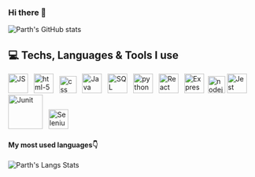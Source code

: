 ### Hi there 👋

![Parth's GitHub stats](https://github-readme-stats.vercel.app/api?username=partyzl&show_icons=true&theme=react)

## 💻 Techs, Languages & Tools I use

<img src="https://i.imgur.com/o0GEoUG.png" width="40px" alt="JS"/> &nbsp;
<img src="https://i.imgur.com/TSZVG5g.png" width="40px" alt="html-5" /> &nbsp;
<img src="https://i.imgur.com/9xbG6Ox.png" width="35px" alt="css"/> &nbsp;
<img src="https://i.imgur.com/FI6zNOd.png" width="40px" alt="Java"/> &nbsp;
<img src="https://i.imgur.com/p0iInfp.png" width="40px" alt="SQL"/> &nbsp;
<img src="https://i.imgur.com/Gt41wVy.png" width="40px" alt="python" /> &nbsp; 
<img src="https://i.imgur.com/G4ewIRk.png" width="40px" alt="React"/> &nbsp;
<img src="https://i.imgur.com/FfL7MyP.png" width="40px" alt="Express"/>&nbsp;
<img src="https://i.imgur.com/uGHPrRG.png" width="35px" alt="nodejs"/> 
<img src="https://i.imgur.com/KU5xR5u.png" width="40px" alt="Jest"/> &nbsp;
<img src="https://i.imgur.com/1z0WLUq.png" width="70px" alt="Junit"/> &nbsp;
<img src="https://i.imgur.com/pMeFDIZ.png" width="40px" alt="Selenium"/> &nbsp;

#### My most used languages:point_down:

![Parth's Langs Stats](https://github-readme-stats.vercel.app/api/top-langs/?username=partyzl&layout=compact&hide_border=false&theme=darcula&bg_color=00000000&langs_count=6%22%3E)


<!--
**partyzl/partyzl** is a ✨ _special_ ✨ repository because its `README.md` (this file) appears on your GitHub profile.

Here are some ideas to get you started:

- 🔭 I’m currently working on ...
- 🌱 I’m currently learning ...
- 👯 I’m looking to collaborate on ...
- 🤔 I’m looking for help with ...
- 💬 Ask me about ...
- 📫 How to reach me: ...
- 😄 Pronouns: ...
- ⚡ Fun fact: ...
-->
